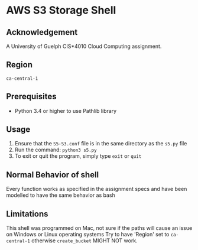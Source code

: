 # AWS S3 Storage Shell 

## Acknowledgement
A University of Guelph CIS*4010 Cloud Computing assignment.

## Region
`ca-central-1`

## Prerequisites
- Python 3.4 or higher to use Pathlib library

## Usage
1. Ensure that the `S5-S3.conf` file is in the same directory as the `s5.py` file
2. Run the command: `python3 s5.py`
3. To exit or quit the program, simply type `exit` or `quit`

## Normal Behavior of shell
Every function works as specified in the assignment specs and have been modelled to have the same behavior as bash

## Limitations
This shell was programmed on Mac, not sure if the paths will cause an issue on Windows or Linux operating systems
Try to have 'Region' set to `ca-central-1` otherwise `create_bucket` MIGHT NOT work.
